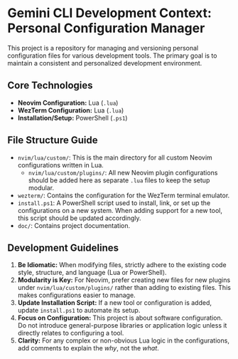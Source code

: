 # Gemini CLI Development Context: Personal Configuration Manager

This project is a repository for managing and versioning personal configuration files for various development tools. The primary goal is to maintain a consistent and personalized development environment.

## Core Technologies

*   **Neovim Configuration:** Lua (`.lua`)
*   **WezTerm Configuration:** Lua (`.lua`)
*   **Installation/Setup:** PowerShell (`.ps1`)

## File Structure Guide

*   `nvim/lua/custom/`: This is the main directory for all custom Neovim configurations written in Lua.
    *   `nvim/lua/custom/plugins/`: All new Neovim plugin configurations should be added here as separate `.lua` files to keep the setup modular.
*   `wezterm/`: Contains the configuration for the WezTerm terminal emulator.
*   `install.ps1`: A PowerShell script used to install, link, or set up the configurations on a new system. When adding support for a new tool, this script should be updated accordingly.
*   `doc/`: Contains project documentation.

## Development Guidelines

1.  **Be Idiomatic:** When modifying files, strictly adhere to the existing code style, structure, and language (Lua or PowerShell).
2.  **Modularity is Key:** For Neovim, prefer creating new files for new plugins under `nvim/lua/custom/plugins/` rather than adding to existing files. This makes configurations easier to manage.
3.  **Update Installation Script:** If a new tool or configuration is added, update `install.ps1` to automate its setup.
4.  **Focus on Configuration:** This project is about software configuration. Do not introduce general-purpose libraries or application logic unless it directly relates to configuring a tool.
5.  **Clarity:** For any complex or non-obvious Lua logic in the configurations, add comments to explain the *why*, not the *what*.
